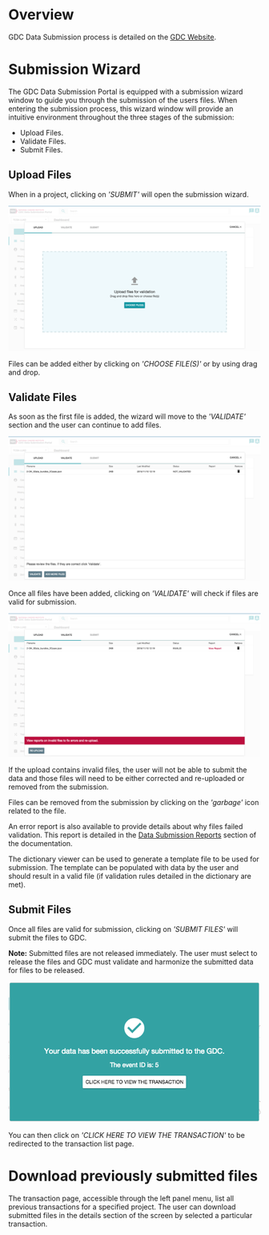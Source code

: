 # Overview

GDC Data Submission process is detailed on the [GDC Website]( https://gdc.nci.nih.gov/submit-data/data-submission-processes-and-tools).

# Submission Wizard

The GDC Data Submission Portal is equipped with a submission wizard window to guide you through the submission of the users files. When entering the submission process, this wizard window will provide an intuitive environment throughout the three stages of the submission:

* Upload Files.
* Validate Files.
* Submit Files.

## Upload Files

When in a project, clicking on _'SUBMIT'_ will open the submission wizard.

[![GDC Submission Wizard Upload Files](images/GDC_Submission_wizard_upload.png)](images/GDC_Submission_wizard_upload.png "Click to see the full image.")

Files can be added either by clicking on _'CHOOSE FILE(S)'_ or by using drag and drop.

## Validate Files

As soon as the first file is added, the wizard will move to the _'VALIDATE'_ section and the user can continue to add files.

[![GDC Submission Wizard Validate Files](images/GDC_Submission_wizard_Validate.png)](images/GDC_Submission_wizard_Validate.png "Click to see the full image.")

Once all files have been added, clicking on _'VALIDATE'_ will check if files are valid for submission.

[![Invalid Files in a Submission](images/GDC_Submission_wizard_invalid_files.png)](images/GDC_Submission_wizard_invalid_files.png "Click to see the full image.")

If the upload contains invalid files, the user will not be able to submit the data and those files will need to be either corrected and re-uploaded or removed from the submission.

Files can be removed from the submission by clicking on the _'garbage'_ icon related to the file.

An error report is also available to provide details about why files failed validation. This report is detailed in the [Data Submission Reports](https://gdc.nci.nih.gov/node/8449/) section of the documentation.

The dictionary viewer can be used to generate a template file to be used for submission. The template can be populated with data by the user and should result in a valid file (if validation rules detailed in the dictionary are met).

## Submit Files

Once all files are valid for submission, clicking on _'SUBMIT FILES'_ will submit the files to GDC.

**Note:** Submitted files are not released immediately. The user must select to release the files and GDC must validate and harmonize the submitted data for files to be released.

[![Successful Submission](images/GDC_Submission_wizard_successful_submission.png)](images/GDC_Submission_wizard_successful_submission.png "Click to see the full image.")

You can then click on _'CLICK HERE TO VIEW THE TRANSACTION'_ to be redirected to the transaction list page.

# Download previously submitted files

The transaction page, accessible through the left panel menu, list all previous transactions for a specified project. The user can download submitted files in the details section of the screen by selected a particular transaction.
